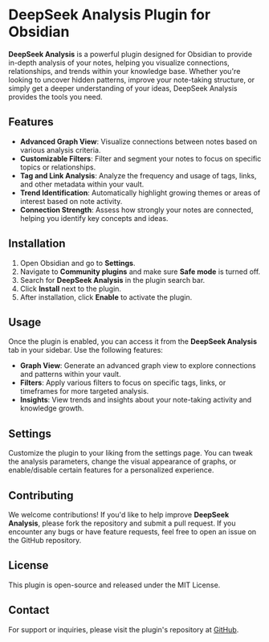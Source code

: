 # DeepSeek Analysis Plugin for Obsidian

**DeepSeek Analysis** is a powerful plugin designed for Obsidian to provide in-depth analysis of your notes, helping you visualize connections, relationships, and trends within your knowledge base. Whether you're looking to uncover hidden patterns, improve your note-taking structure, or simply get a deeper understanding of your ideas, DeepSeek Analysis provides the tools you need.

## Features

- **Advanced Graph View**: Visualize connections between notes based on various analysis criteria.
- **Customizable Filters**: Filter and segment your notes to focus on specific topics or relationships.
- **Tag and Link Analysis**: Analyze the frequency and usage of tags, links, and other metadata within your vault.
- **Trend Identification**: Automatically highlight growing themes or areas of interest based on note activity.
- **Connection Strength**: Assess how strongly your notes are connected, helping you identify key concepts and ideas.

## Installation

1. Open Obsidian and go to **Settings**.
2. Navigate to **Community plugins** and make sure **Safe mode** is turned off.
3. Search for **DeepSeek Analysis** in the plugin search bar.
4. Click **Install** next to the plugin.
5. After installation, click **Enable** to activate the plugin.

## Usage

Once the plugin is enabled, you can access it from the **DeepSeek Analysis** tab in your sidebar. Use the following features:

- **Graph View**: Generate an advanced graph view to explore connections and patterns within your vault.
- **Filters**: Apply various filters to focus on specific tags, links, or timeframes for more targeted analysis.
- **Insights**: View trends and insights about your note-taking activity and knowledge growth.

## Settings

Customize the plugin to your liking from the settings page. You can tweak the analysis parameters, change the visual appearance of graphs, or enable/disable certain features for a personalized experience.

## Contributing

We welcome contributions! If you'd like to help improve **DeepSeek Analysis**, please fork the repository and submit a pull request. If you encounter any bugs or have feature requests, feel free to open an issue on the GitHub repository.

## License

This plugin is open-source and released under the MIT License.

## Contact

For support or inquiries, please visit the plugin's repository at [GitHub](https://github.com/jhenbertgit/obsidian-deepseek-plugin).
